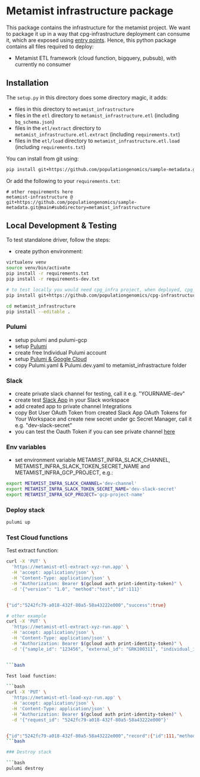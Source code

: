 # Metamist infrastructure package

This package contains the infrastructure for the metamist project.
We want to package it up in a way that cpg-infrastructure deployment can consume it, which are exposed
using [entry points](https://amir.rachum.com/python-entry-points/). Hence, this python package
contains all files required to deploy:

- Metamist ETL framework (cloud function, bigquery, pubsub), with currently no consumer

## Installation

The `setup.py` in this directory does some directory magic, it adds:

- files in this directory to `metamist_infrastructure`
- files in the `etl` directory to `metamist_infrastructure.etl` (including `bq_schema.json`)
- files in the `etl/extract` directory to `metamist_infrastructure.etl.extract` (including `requirements.txt`)
- files in the `etl/load` directory to `metamist_infrastructure.etl.load` (including `requirements.txt`)

You can install from git using:

```bash
pip install git+https://github.com/populationgenomics/sample-metadata.git@main#subdirectory=metamist_infrastructure
```

Or add the following to your `requirements.txt`:

```text
# other requirements here
metamist-infrastructure @ git+https://github.com/populationgenomics/sample-metadata.git@main#subdirectory=metamist_infrastructure
```


## Local Development & Testing

To test standalone driver, follow the steps:

- create python environment:

```bash
virtualenv venv
source venv/bin/activate
pip install -r requirements.txt
pip install -r requirements-dev.txt

# to test locally you would need cpg_infra project, when deployed, cpg_infra is already installed
pip install git+https://github.com/populationgenomics/cpg-infrastructure.git

cd metamist_infrastructure
pip install --editable .

```

### Pulumi

- setup pulumi and pulumi-gcp
- setup [Pulumi](https://www.pulumi.com/docs/install/)
- create free Individual Pulumi account
- setup [Pulumi & Google Cloud](https://www.pulumi.com/docs/clouds/gcp/get-started/)
- copy Pulumi.yaml & Pulumi.dev.yaml to metamist_infrastracture folder

### Slack

- create private slack channel for testing, call it e.g. "YOURNAME-dev"
- create test [Slack App](https://api.slack.com/start/quickstart) in your Slack workspace
- add created app to private channel Integrations
- copy Bot User OAuth Token from created Slack App OAuth Tokens for Your Workspace and create new secret under gc Secret Manager, call it e.g. "dev-slack-secret"
- you can test the Oauth Token if you can see private channel [here](https://api.slack.com/tutorials/tracks)

### Env variables

- set environment variable METAMIST_INFRA_SLACK_CHANNEL, METAMIST_INFRA_SLACK_TOKEN_SECRET_NAME and METAMIST_INFRA_GCP_PROJECT, e.g.:

```bash
export METAMIST_INFRA_SLACK_CHANNEL='dev-channel'
export METAMIST_INFRA_SLACK_TOKEN_SECRET_NAME='dev-slack-secret'
export METAMIST_INFRA_GCP_PROJECT='gcp-project-name'
```

### Deploy stack

```bash
pulumi up
```

### Test Cloud functions

Test extract function:

```bash
curl -X 'PUT' \
  'https://metamist-etl-extract-xyz-run.app' \
  -H 'accept: application/json' \
  -H 'Content-Type: application/json' \
  -H "Authorization: Bearer $(gcloud auth print-identity-token)" \
  -d '{"version": "1.0", "method":"test","id":111}'


{"id":"5242fc79-a018-432f-80a5-58a43222e000","success":true}

# other example
curl -X 'PUT' \
  'https://metamist-etl-extract-xyz-run.app' \
  -H 'accept: application/json' \
  -H 'Content-Type: application/json' \
  -H "Authorization: Bearer $(gcloud auth print-identity-token)" \
  -d '{"sample_id": "123456", "external_id": "GRK100311", "individual_id": "608", "sequencing_type": "exome", "collection_centre": "KCCG", "collection_date": "2023-08-05T01:39:28.611476", "collection_specimen": "blood"}'


```bash

Test load function:

```bash
curl -X 'PUT' \
  'https://metamist-etl-load-xyz-run.app' \
  -H 'accept: application/json' \
  -H 'Content-Type: application/json' \
  -H "Authorization: Bearer $(gcloud auth print-identity-token)" \
  -d '{"request_id": "5242fc79-a018-432f-80a5-58a43222e000"}'


{"id":"5242fc79-a018-432f-80a5-58a43222e000","record":{"id":111,"method":"test","version":"1.0"},"success":true}
```bash

### Destroy stack

```bash
pulumi destroy
```
